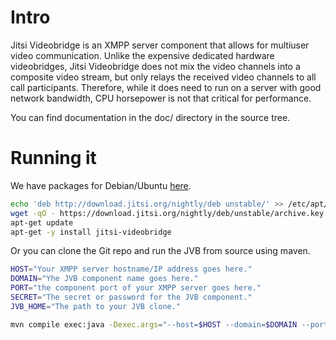 # Intro

Jitsi Videobridge is an XMPP server component that allows for multiuser video
communication. Unlike the expensive dedicated hardware videobridges, Jitsi
Videobridge does not mix the video channels into a composite video stream, but
only relays the received video channels to all call participants. Therefore,
while it does need to run on a server with good network bandwidth, CPU
horsepower is not that critical for performance.

You can find documentation in the doc/ directory in the source tree.

# Running it

We have packages for Debian/Ubuntu [here](https://download.jitsi.org/).

```sh
echo 'deb http://download.jitsi.org/nightly/deb unstable/' >> /etc/apt/sources.list
wget -qO - https://download.jitsi.org/nightly/deb/unstable/archive.key | apt-key add -
apt-get update
apt-get -y install jitsi-videobridge
```

Or you can clone the Git repo and run the JVB from source using maven.

```sh
HOST="Your XMPP server hostname/IP address goes here."
DOMAIN="Yhe JVB component name goes here."
PORT="the component port of your XMPP server goes here."
SECRET="The secret or password for the JVB component."
JVB_HOME="The path to your JVB clone."

mvn compile exec:java -Dexec.args="--host=$HOST --domain=$DOMAIN --port=$PORT --secret=$SECRET" -Djava.library.path=$JVB_HOME/lib/native/linux-64 -Djava.util.logging.config.file=$JVB_HOME/lib/logging.properties -Dnet.java.sip.communicator.SC_HOME_DIR_NAME=.jitsi-videobridge
```

